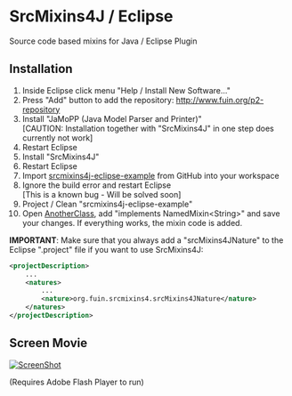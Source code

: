 SrcMixins4J / Eclipse
=====================

Source code based mixins for Java / Eclipse Plugin

Installation
------------

1. Inside Eclipse click menu "Help / Install New Software..."
2. Press "Add" button to add the repository: http://www.fuin.org/p2-repository
3. Install "JaMoPP (Java Model Parser and Printer)"  
   [CAUTION: Installation together with "SrcMixins4J" in one step does currently not work] 
4. Restart Eclipse
5. Install "SrcMixins4J"
6. Restart Eclipse
7. Import [srcmixins4j-eclipse-example](https://github.com/fuinorg/SrcMixins4J/tree/master/examples/srcmixins4j-eclipse-example) from GitHub into your workspace
8. Ignore the build error and restart Eclipse  
   [This is a known bug - Will be solved soon]
9. Project / Clean "srcmixins4j-eclipse-example"
10. Open [AnotherClass](https://github.com/fuinorg/SrcMixins4J/blob/master/examples/srcmixins4j-eclipse-example/src/org/fuin/srcmixins4j/test/AnotherClass.java), 
add "implements NamedMixin&lt;String&gt;" and save your changes. If everything works, the mixin code is added.

**IMPORTANT**: Make sure that you always add a "srcMixins4JNature" to the Eclipse ".project" file if you want to use SrcMixins4J:
```xml
<projectDescription>
	...
	<natures>
		...
		<nature>org.fuin.srcmixins4.srcMixins4JNature</nature>
	</natures>
</projectDescription>
```



Screen Movie
------------

[![ScreenShot](https://raw.github.com/fuinorg/SrcMixins4J/master/eclipse/srcmixins4j-eclipse-example.jpg)](http://www.fuin.org/files/srcmixins4j-eclipse-example.swf)

(Requires Adobe Flash Player to run)
